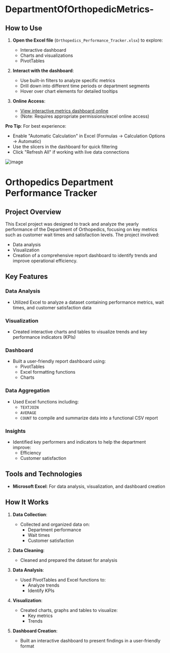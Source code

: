 # DepartmentOfOrthopedicMetrics-


## How to Use

1. **Open the Excel file** (`Orthopedics_Performance_Tracker.xlsx`) to explore:
   - Interactive dashboard
   - Charts and visualizations
   - PivotTables

2. **Interact with the dashboard**:
   - Use built-in filters to analyze specific metrics
   - Drill down into different time periods or department segments
   - Hover over chart elements for detailed tooltips

3. **Online Access**:
   - [View interactive metrics dashboard online](https://1drv.ms/x/c/0db5c7bacd558609/EaQYrY-E8bhHo8TRasbYwXYBidwyPcOwlLhOEt1uV4LJrA)
   - (Note: Requires appropriate permissions/excel online access)

**Pro Tip**: For best experience:
- Enable "Automatic Calculation" in Excel (Formulas → Calculation Options → Automatic)
- Use the slicers in the dashboard for quick filtering
- Click "Refresh All" if working with live data connections



![image](https://github.com/user-attachments/assets/51f9a429-01ae-4679-849b-542c4727ccd7)

# Orthopedics Department Performance Tracker

## Project Overview
This Excel project was designed to track and analyze the yearly performance of the Department of Orthopedics, focusing on key metrics such as customer wait times and satisfaction levels. The project involved:
- Data analysis
- Visualization
- Creation of a comprehensive report dashboard
to identify trends and improve operational efficiency.

## Key Features

### Data Analysis
- Utilized Excel to analyze a dataset containing performance metrics, wait times, and customer satisfaction data

### Visualization
- Created interactive charts and tables to visualize trends and key performance indicators (KPIs)

### Dashboard
- Built a user-friendly report dashboard using:
  - PivotTables
  - Excel formatting functions
  - Charts

### Data Aggregation
- Used Excel functions including:
  - `TEXTJOIN`
  - `AVERAGE`
  - `COUNT`
to compile and summarize data into a functional CSV report

### Insights
- Identified key performers and indicators to help the department improve:
  - Efficiency
  - Customer satisfaction

## Tools and Technologies
- **Microsoft Excel**: For data analysis, visualization, and dashboard creation

## How It Works

1. **Data Collection**:
   - Collected and organized data on:
     - Department performance
     - Wait times
     - Customer satisfaction

2. **Data Cleaning**:
   - Cleaned and prepared the dataset for analysis

3. **Data Analysis**:
   - Used PivotTables and Excel functions to:
     - Analyze trends
     - Identify KPIs

4. **Visualization**:
   - Created charts, graphs and tables to visualize:
     - Key metrics
     - Trends

5. **Dashboard Creation**:
   - Built an interactive dashboard to present findings in a user-friendly format







